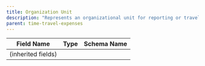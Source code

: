 ```yaml
---
title: Organization Unit
description: "Represents an organizational unit for reporting or travel purposes."
parent: time-travel-expenses
---
```


| Field Name | Type | Schema Name |
|------------|------|-------------|
| (inherited fields) | | |
